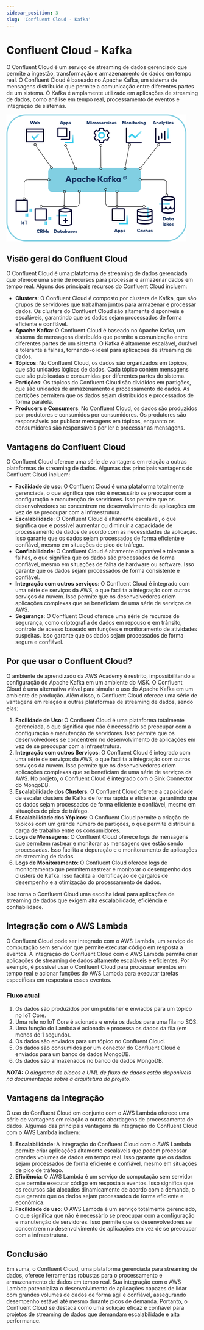 ```yaml
---
sidebar_position: 3
slug: 'Confluent Cloud - Kafka'
---
```


# Confluent Cloud - Kafka

O Confluent Cloud é um serviço de streaming de dados gerenciado que permite a ingestão, transformação e armazenamento de dados em tempo real. O Confluent Cloud é baseado no Apache Kafka, um sistema de mensagens distribuído que permite a comunicação entre diferentes partes de um sistema. O Kafka é amplamente utilizado em aplicações de streaming de dados, como análise em tempo real, processamento de eventos e integração de sistemas.

![alt text](../../static/img/kafka-intro.png)

## Visão geral do Confluent Cloud

O Confluent Cloud é uma plataforma de streaming de dados gerenciada que oferece uma série de recursos para processar e armazenar dados em tempo real. Alguns dos principais recursos do Confluent Cloud incluem:

- **Clusters**: O Confluent Cloud é composto por clusters de Kafka, que são grupos de servidores que trabalham juntos para armazenar e processar dados. Os clusters do Confluent Cloud são altamente disponíveis e escaláveis, garantindo que os dados sejam processados de forma eficiente e confiável.
- **Apache Kafka**: O Confluent Cloud é baseado no Apache Kafka, um sistema de mensagens distribuído que permite a comunicação entre diferentes partes de um sistema. O Kafka é altamente escalável, durável e tolerante a falhas, tornando-o ideal para aplicações de streaming de dados.
- **Tópicos**: No Confluent Cloud, os dados são organizados em tópicos, que são unidades lógicas de dados. Cada tópico contém mensagens que são publicadas e consumidas por diferentes partes do sistema.
- **Partições**: Os tópicos do Confluent Cloud são divididos em partições, que são unidades de armazenamento e processamento de dados. As partições permitem que os dados sejam distribuídos e processados de forma paralela.
- **Producers e Consumers**: No Confluent Cloud, os dados são produzidos por produtores e consumidos por consumidores. Os produtores são responsáveis por publicar mensagens em tópicos, enquanto os consumidores são responsáveis por ler e processar as mensagens.


## Vantagens do Confluent Cloud

O Confluent Cloud oferece uma série de vantagens em relação a outras plataformas de streaming de dados. Algumas das principais vantagens do Confluent Cloud incluem:

- **Facilidade de uso**: O Confluent Cloud é uma plataforma totalmente gerenciada, o que significa que não é necessário se preocupar com a configuração e manutenção de servidores. Isso permite que os desenvolvedores se concentrem no desenvolvimento de aplicações em vez de se preocupar com a infraestrutura.
- **Escalabilidade**: O Confluent Cloud é altamente escalável, o que significa que é possível aumentar ou diminuir a capacidade de processamento de dados de acordo com as necessidades da aplicação. Isso garante que os dados sejam processados de forma eficiente e confiável, mesmo em situações de pico de tráfego.
- **Confiabilidade**: O Confluent Cloud é altamente disponível e tolerante a falhas, o que significa que os dados são processados de forma confiável, mesmo em situações de falha de hardware ou software. Isso garante que os dados sejam processados de forma consistente e confiável.
- **Integração com outros serviços**: O Confluent Cloud é integrado com uma série de serviços da AWS, o que facilita a integração com outros serviços da nuvem. Isso permite que os desenvolvedores criem aplicações complexas que se beneficiam de uma série de serviços da AWS.
- **Segurança**: O Confluent Cloud oferece uma série de recursos de segurança, como criptografia de dados em repouso e em trânsito, controle de acesso baseado em funções e monitoramento de atividades suspeitas. Isso garante que os dados sejam processados de forma segura e confiável.

## Por que usar o Confluent Cloud?

O ambiente de aprendizado da AWS Academy é restrito, impossibilitando a configuração do Apache Kafka em um ambiente do MSK. O Confluent Cloud é uma alternativa viável para simular o uso do Apache Kafka em um ambiente de produção. Além disso, o Confluent Cloud oferece uma série de vantagens em relação a outras plataformas de streaming de dados, sendo elas:

1. **Facilidade de Uso**: O Confluent Cloud é uma plataforma totalmente gerenciada, o que significa que não é necessário se preocupar com a configuração e manutenção de servidores. Isso permite que os desenvolvedores se concentrem no desenvolvimento de aplicações em vez de se preocupar com a infraestrutura.
2. **Integração com outros Serviços**: O Confluent Cloud é integrado com uma série de serviços da AWS, o que facilita a integração com outros serviços da nuvem. Isso permite que os desenvolvedores criem aplicações complexas que se beneficiam de uma série de serviços da AWS. No projeto, o Confluent Cloud é integrado com o Sink Connector do MongoDB.
3. **Escalabilidade dos Clusters**: O Confluent Cloud oferece a capacidade de escalar clusters de Kafka de forma rápida e eficiente, garantindo que os dados sejam processados de forma eficiente e confiável, mesmo em situações de pico de tráfego.
4. **Escalabilidade dos Yópicos**: O Confluent Cloud permite a criação de tópicos com um grande número de partições, o que permite distribuir a carga de trabalho entre os consumidores.
5. **Logs de Mensagens**: O Confluent Cloud oferece logs de mensagens que permitem rastrear e monitorar as mensagens que estão sendo processadas. Isso facilita a depuração e o monitoramento de aplicações de streaming de dados.
6. **Logs de Monitoramento**: O Confluent Cloud oferece logs de monitoramento que permitem rastrear e monitorar o desempenho dos clusters de Kafka. Isso facilita a identificação de gargalos de desempenho e a otimização do processamento de dados.

Isso torna o Confluent Cloud uma escolha ideal para aplicações de streaming de dados que exigem alta escalabilidade, eficiência e confiabilidade.

## Integração com o AWS Lambda

O Confluent Cloud pode ser integrado com o AWS Lambda, um serviço de computação sem servidor que permite executar código em resposta a eventos. A integração do Confluent Cloud com o AWS Lambda permite criar aplicações de streaming de dados altamente escaláveis e eficientes. Por exemplo, é possível usar o Confluent Cloud para processar eventos em tempo real e acionar funções do AWS Lambda para executar tarefas específicas em resposta a esses eventos.

### Fluxo atual

1. Os dados são produzidos por um publisher e enviados para um tópico no IoT Core.
2. Uma rule no IoT Core é acionada e envia os dados para uma fila no SQS.
3. Uma função do Lambda é acionada e processa os dados da fila (em menos de 1 segundo).
4. Os dados são enviados para um tópico no Confluent Cloud.
5. Os dados são consumidos por um conector do Confluent Cloud e enviados para um banco de dados MongoDB.
6. Os dados são armazenados no banco de dados MongoDB.

_**NOTA:** O diagrama de blocos e UML de fluxo de dados estão disponíveis na documentação sobre a arquitetura do projeto._

## Vantagens da Integração

O uso do Confluent Cloud em conjunto com o AWS Lambda oferece uma série de vantagens em relação a outras abordagens de processamento de dados. Algumas das principais vantagens da integração do Confluent Cloud com o AWS Lambda incluem:

1. **Escalabilidade**: A integração do Confluent Cloud com o AWS Lambda permite criar aplicações altamente escaláveis que podem processar grandes volumes de dados em tempo real. Isso garante que os dados sejam processados de forma eficiente e confiável, mesmo em situações de pico de tráfego.
2. **Eficiência**: O AWS Lambda é um serviço de computação sem servidor que permite executar código em resposta a eventos. Isso significa que os recursos são alocados dinamicamente de acordo com a demanda, o que garante que os dados sejam processados de forma eficiente e econômica.
3. **Facilidade de uso**: O AWS Lambda é um serviço totalmente gerenciado, o que significa que não é necessário se preocupar com a configuração e manutenção de servidores. Isso permite que os desenvolvedores se concentrem no desenvolvimento de aplicações em vez de se preocupar com a infraestrutura.


## Conclusão

Em suma, o Confluent Cloud, uma plataforma gerenciada para streaming de dados, oferece ferramentas robustas para o processamento e armazenamento de dados em tempo real. Sua integração com o AWS Lambda potencializa o desenvolvimento de aplicações capazes de lidar com grandes volumes de dados de forma ágil e confiável, assegurando desempenho estável até mesmo durante picos de demanda. Portanto, o Confluent Cloud se destaca como uma solução eficaz e confiável para projetos de streaming de dados que demandam escalabilidade e alta performance.